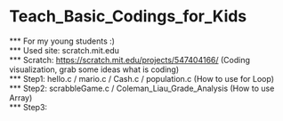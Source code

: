 # Teach_Basic_Codings_for_Kids
*** For my young students :) <br/>
*** Used site: scratch.mit.edu <br/>
*** Scratch: https://scratch.mit.edu/projects/547404166/ (Coding visualization, grab some ideas what is coding) <br/>
*** Step1: hello.c / mario.c / Cash.c / population.c (How to use for Loop) <br/>
*** Step2: scrabbleGame.c / Coleman_Liau_Grade_Analysis (How to use Array) <br/>
*** Step3:
